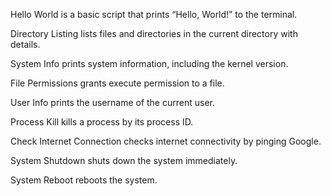 Hello World is a basic script that prints “Hello, World!” to the terminal.

Directory Listing lists files and directories in the current directory with details.

System Info prints system information, including the kernel version.

File Permissions grants execute permission to a file.

User Info prints the username of the current user.

Process Kill kills a process by its process ID.

Check Internet Connection checks internet connectivity by pinging Google.

System Shutdown shuts down the system immediately.

System Reboot reboots the system.
